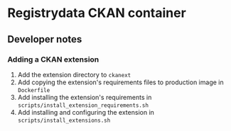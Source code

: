 # Registrydata CKAN container

## Developer notes

### Adding a CKAN extension

1. Add the extension directory to `ckanext`
1. Add copying the extension's requirements files to production image in `Dockerfile`
1. Add installing the extension's requirements in `scripts/install_extension_requirements.sh`
1. Add installing and configuring the extension in `scripts/install_extensions.sh`

